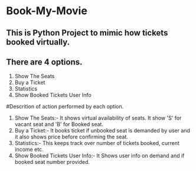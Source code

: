 # Book-My-Movie

## This is Python Project to mimic how tickets booked virtually.
## There are 4 options.
1. Show The Seats
2. Buy a Ticket
3. Statistics
4. Show Booked Tickets User Info

#Descrition of action performed by each option.

1. Show The Seats:- It shows virtual availability of seats. It show 'S' for vacant seat and 'B' for Booked seat.
2. Buy a Ticket:- It books ticket if unbooked seat is demanded by user and it also shows price before confirming the seat.
3. Statistics:- This keeps track over number of tickets booked, current income etc.
4. Show Booked Tickets User Info:- It Shows user info on demand and if booked seat number provided.



